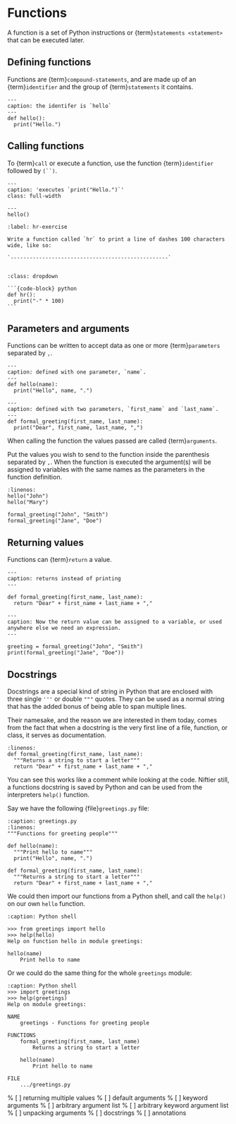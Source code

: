 Functions
=========

A function is a set of Python instructions or {term}`statements <statement>` that can be
executed later.

Defining functions
------------------

Functions are {term}`compound-statements`, and are made up of an
{term}`identifier` and the group of {term}`statements` it contains.

```{code-block} python
---
caption: the identifer is `hello`
---
def hello():
  print("Hello.")
```

Calling functions
-----------------

To {term}`call` or execute a function, use the function {term}`identifier`
followed by `(``)`.

```{code-block} python
---
caption: 'executes `print("Hello.")`'
class: full-width

---
hello()
```


```{exercise} horizontal line function
:label: hr-exercise

Write a function called `hr` to print a line of dashes 100 characters wide, like so:

`--------------------------------------------------`


```

`````{solution} hr-exercise
:class: dropdown

```{code-block} python
def hr():
  print("-" * 100)
```

`````

Parameters and arguments
------------------------

Functions can be written to accept data as one or more {term}`parameters` separated by `,`.

```{code-block} python
---
caption: defined with one parameter, `name`.
---
def hello(name):
  print("Hello", name, ".")
```

```{code-block} python
---
caption: defined with two parameters, `first_name` and `last_name`.
---
def formal_greeting(first_name, last_name):
  print("Dear", first_name, last_name, ",")
```

When calling the function the values passed are called {term}`arguments`.

Put the values you wish to send to the function inside the parenthesis
separated by `,`. When the function is executed the argument(s) will be
assigned to variables with the same names as the parameters in the function
definition.

```{code-block} python
:linenos:
hello("John")
hello("Mary")

formal_greeting("John", "Smith")
formal_greeting("Jane", "Doe")
```

Returning values
----------------

Functions can {term}`return` a value.

```{code-block} python
---
caption: returns instead of printing
---

def formal_greeting(first_name, last_name):
  return "Dear" + first_name + last_name + ","
```

```{code-block} python
---
caption: Now the return value can be assigned to a variable, or used anywhere else we need an expression.
---

greeting = formal_greeting("John", "Smith")
print(formal_greeting("Jane", "Doe"))
```

Docstrings
----------

Docstrings are a special kind of string in Python that are enclosed with three
single `'''` or double `"""` quotes.  They can be used as a normal string that
has the added bonus of being able to span multiple lines.

Their namesake, and the reason we are interested in them today, comes from the
fact that when a docstring is the very first line of a file, function, or
class, it serves as documentation.

```{code-block} python
:linenos:
def formal_greeting(first_name, last_name):
  """Returns a string to start a letter"""
  return "Dear" + first_name + last_name + ","
```

You can see this works like a comment while looking at the code. Niftier still,
a functions docstring is saved by Python and can be used from the interpreters
`help()` function.

Say we have the following {file}`greetings.py` file:

```{code-block} python
:caption: greetings.py
:linenos:
"""Functions for greeting people"""

def hello(name):
  """Print hello to name"""
  print("Hello", name, ".")

def formal_greeting(first_name, last_name):
  """Returns a string to start a letter"""
  return "Dear" + first_name + last_name + ","
```

We could then import our functions from a Python shell, and call the `help()` on
our own `hello` function.

```{code-block} python
:caption: Python shell

>>> from greetings import hello
>>> help(hello)
Help on function hello in module greetings:

hello(name)
    Print hello to name
```

Or we could do the same thing for the whole `greetings` module:

```{code-block} python
:caption: Python shell
>>> import greetings
>>> help(greetings)
Help on module greetings:

NAME
    greetings - Functions for greeting people

FUNCTIONS
    formal_greeting(first_name, last_name)
        Returns a string to start a letter

    hello(name)
        Print hello to name

FILE
    .../greetings.py
```

% [ ] returning multiple values
% [ ] default arguments
% [ ] keyword arguments
% [ ] arbitrary argument list
% [ ] arbitrary keyword argument list
% [ ] unpacking arguments
% [ ] docstrings
% [ ] annotations


